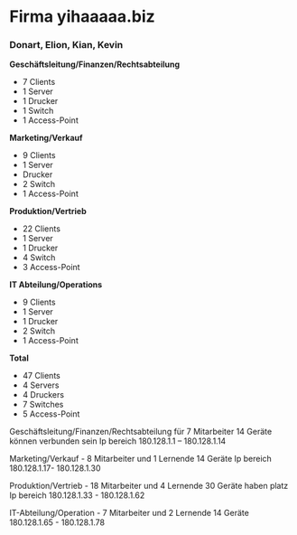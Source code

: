 # Firma yihaaaaa.biz

### Donart, Elion, Kian, Kevin

**Geschäftsleitung/Finanzen/Rechtsabteilung**
- 7 Clients
- 1 Server
- 1 Drucker
- 1 Switch
- 1 Access-Point

**Marketing/Verkauf**
- 9 Clients
- 1 Server
- Drucker
- 2 Switch
- 1 Access-Point

**Produktion/Vertrieb**
- 22 Clients
- 1 Server
- 1 Drucker
- 4 Switch
- 3 Access-Point

**IT Abteilung/Operations**
- 9 Clients
- 1 Server
- 1 Drucker
- 2 Switch
- 1 Access-Point

**Total**
- 47 Clients
- 4 Servers
- 4 Druckers
- 7 Switches
- 5 Access-Point




Geschäftsleitung/Finanzen/Rechtsabteilung für 7 Mitarbeiter 14 Geräte können verbunden sein
Ip bereich 180.128.1.1 – 180.128.1.14

Marketing/Verkauf - 8 Mitarbeiter und 1 Lernende 14 Geräte
Ip bereich 180.128.1.17- 180.128.1.30

Produktion/Vertrieb - 18 Mitarbeiter und 4 Lernende 30 Geräte haben platz
Ip bereich 180.128.1.33 - 180.128.1.62

IT-Abteilung/Operation - 7 Mitarbeiter und 2 Lernende 14 Geräte
180.128.1.65 - 180.128.1.78

  
